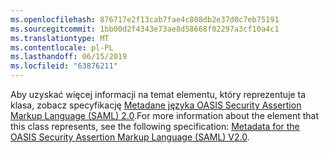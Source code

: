 ```yaml
---
ms.openlocfilehash: 876717e2f13cab7fae4c808db2e37d0c7eb75191
ms.sourcegitcommit: 1bb00d2f4343e73ae8d58668f02297a3cf10a4c1
ms.translationtype: MT
ms.contentlocale: pl-PL
ms.lasthandoff: 06/15/2019
ms.locfileid: "63876211"
---
```

<span data-ttu-id="d8b5c-101">Aby uzyskać więcej informacji na temat elementu, który reprezentuje ta klasa, zobacz specyfikację [Metadane języka OASIS Security Assertion Markup Language (SAML) 2.0](https://go.microsoft.com/fwlink/?LinkId=231291).</span><span class="sxs-lookup"><span data-stu-id="d8b5c-101">For more information about the element that this class represents, see the following specification: [Metadata for the OASIS Security Assertion Markup Language (SAML) V2.0](https://go.microsoft.com/fwlink/?LinkId=231291).</span></span>